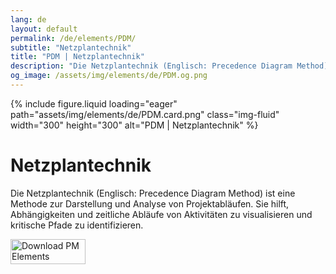 ```yaml
---
lang: de
layout: default
permalink: /de/elements/PDM/
subtitle: "Netzplantechnik"
title: "PDM | Netzplantechnik"
description: "Die Netzplantechnik (Englisch: Precedence Diagram Method) ist eine Methode zur Darstellung und Analyse von Projektabläufen. Sie hilft, Abhängigkeiten und zeitliche Abläufe von Aktivitäten zu visualisieren und kritische Pfade zu identifizieren."
og_image: /assets/img/elements/de/PDM.og.png
---
```


{% include figure.liquid loading="eager" path="assets/img/elements/de/PDM.card.png" class="img-fluid" width="300" height="300" alt="PDM | Netzplantechnik" %}

# Netzplantechnik

Die Netzplantechnik (Englisch: Precedence Diagram Method) ist eine Methode zur Darstellung und Analyse von Projektabläufen. Sie hilft, Abhängigkeiten und zeitliche Abläufe von Aktivitäten zu visualisieren und kritische Pfade zu identifizieren.

<a href="https://apps.apple.com/app/apple-store/id6738084498?pt=127441684&ct=website&mt=8">
  <img src="{{ "assets/img/en/appstore.png" | relative_url }}" width="120" height="40" alt="Download PM Elements">
</a>
